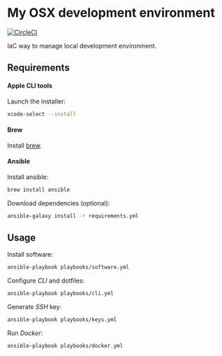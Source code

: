 # My OSX development environment

[![CircleCI](https://dl.circleci.com/status-badge/img/gh/lakiboy/devenv/tree/master.svg?style=svg)](https://dl.circleci.com/status-badge/redirect/gh/lakiboy/devenv/tree/master)

IaC way to manage local development environment.

## Requirements

#### Apple CLI tools

Launch the installer:

```bash
xcode-select --install
```

#### Brew

Install [brew](http://brew.sh).

#### Ansible

Install ansible:

```bash
brew install ansible
```

Download dependencies (optional):

```bash
ansible-galaxy install -r requirements.yml
```

## Usage

Install software:

```bash
ansible-playbook playbooks/software.yml
```

Configure _CLI_ and dotfiles:

```bash
ansible-playbook playbooks/cli.yml
```

Generate _SSH_ key:

```bash
ansible-playbook playbooks/keys.yml
```

Run _Docker_:

```bash
ansible-playbook playbooks/docker.yml
```
